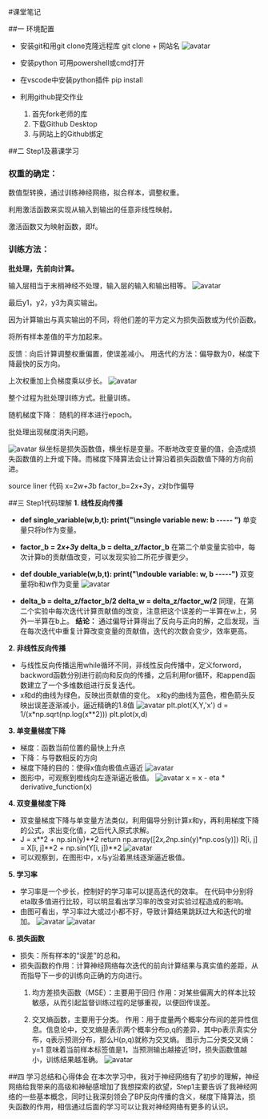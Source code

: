 #课堂笔记

##一 环境配置

* 安装git和用git clone克隆远程库
  git clone + 网站名
  ![avatar](https://note.youdao.com/yws/api/personal/file/WEB7d6e16da6cd10aff932bfd9daf5072e8?method=download&shareKey=d58b3427d05f1021f08333e2009752bb)
  
* 安装python
  可用powershell或cmd打开
* 在vscode中安装python插件
  pip install
* 利用github提交作业
  1. 首先fork老师的库
  2. 下载Github Desktop
  3. 与网站上的Github绑定

##二 Step1及慕课学习

### 权重的确定：

数值型转换，通过训练神经网络，拟合样本，调整权重。

利用激活函数来实现从输入到输出的任意非线性映射。

激活函数又为映射函数，即f。

### 训练方法：

**批处理，先前向计算。**

输入层相当于末梢神经不处理，输入层的输入和输出相等。
![avatar](https://note.youdao.com/yws/api/personal/file/WEBf088fd30894c13385c91ea7b5541876d?method=download&shareKey=91b58bae74f54e25f98edd78303edf80)

最后y1，y2，y3为真实输出。

因为计算输出与真实输出的不同，将他们差的平方定义为损失函数或为代价函数。

将所有样本差值的平方加起来。

反馈：向后计算调整权重偏置，使误差减小。 用迭代的方法：偏导数为0，梯度下降最快的反方向。


上次权重加上负梯度乘以步长。
![avatar](https://note.youdao.com/yws/api/personal/file/WEBeadb4561a1944df958971c79f0204691?method=download&shareKey=89ac151ffb82f73393b59890fbbf259b)

整个过程为批处理训练方式。批量训练。

随机梯度下降：
随机的样本进行epoch。

批处理出现梯度消失问题。

![avatar](https://note.youdao.com/yws/api/personal/file/WEBc8afcaaa88fa2bedf37fb72cea74d0c8?method=download&shareKey=2f0830d920c8091625e47482813502ce)
纵坐标是损失函数值，横坐标是变量。不断地改变变量的值，会造成损失函数值的上升或下降。而梯度下降算法会让计算沿着损失函数值下降的方向前进。


source liner 代码
x=2*w+3*b
factor_b=2*x+3*y，z对b作偏导

##三 Step1代码理解
**1. 线性反向传播**
  * **def single_variable(w,b,t):
    print("\nsingle variable new: b ----- ")**
    单变量只将b作为变量。
  * **factor_b = 2*x+3*y
    delta_b = delta_z/factor_b**
    在第二个单变量实验中，每次计算b的贡献值改变，可以发现实验二所花步骤更少。

  * **def double_variable(w,b,t):
    print("\ndouble variable: w, b -----")**
    双变量将b和w作为变量
        ![avatar](https://note.youdao.com/yws/api/personal/file/WEB6aad9090c72e0ec1a693a33c893bc8d7?method=download&shareKey=956c894033ead794807de158c17c16af)
  * **delta_b = delta_z/factor_b/2
        delta_w = delta_z/factor_w/2**
    同理，在第二个实验中每次迭代计算贡献值的改变，注意把这个误差的一半算在w上，另外一半算在b上。
**结论：** 通过偏导计算得出了反向与正向的解，之后发现，当在每次迭代中重复计算改变变量的贡献值，迭代的次数会变少，效率更高。

**2. 非线性反向传播**
  * 与线性反向传播运用while循环不同，非线性反向传播中，定义forword，backword函数分别进行前向和反向的传播，之后利用for循环，和append函数建立了一个多维数组进行反复迭代。
  * x和d的曲线为绿色，反映出贡献值的变化。
    x和y的曲线为蓝色，橙色箭头反映出误差逐渐减小，逼近精确的1.8值
    ![avatar](https://note.youdao.com/yws/api/personal/file/WEBdd82d236ef154c958321c4be198264e4?method=download&shareKey=62b6c670d6380cf9dc88e3db3adc4ce8)
    plt.plot(X,Y,'x')
    d = 1/(x*np.sqrt(np.log(x**2)))
    plt.plot(x,d)
    
**3. 单变量梯度下降**
  * 梯度：函数当前位置的最快上升点
  * 下降：与导数相反的方向
  * 梯度下降的目的：使得x值向极值点逼近
    ![avatar](https://note.youdao.com/yws/api/personal/file/WEB670ddefff705a1a3ead4d8c6ad0d55da?method=download&shareKey=b14a427b415364d88d3ad025cb0abfa0) 
  * 图形中，可观察到橙线向左逐渐逼近极值。
    ![avatar](https://note.youdao.com/yws/api/personal/file/WEB930127ecb90ac1df2b25e66340b485f6?method=download&shareKey=742929427945dbb35f3b6bbde551b61d)
    x = x - eta * derivative_function(x)

**4. 双变量梯度下降**
  * 双变量梯度下降与单变量方法类似，利用偏导分别计算x和y，再利用梯度下降的公式，求出变化值，之后代入原式求解。
  * J = x**2 + np.sin(y)**2
    return np.array([2*x,2*np.sin(y)*np.cos(y)])
    R[i, j] = X[i, j]**2 + np.sin(Y[i, j])**2
    ![avatar](https://note.youdao.com/yws/api/personal/file/WEB61c80c7a511f83af2e77695d9c83813b?method=download&shareKey=9dec894f375f10782ae32d5798931e3e)
  * 可以观察到，在图形中，x与y沿着黑线逐渐逼近极值。

**5. 学习率**
  * 学习率是一个步长，控制好的学习率可以提高迭代的效率。
    在代码中分别将eta取多值进行比较，可以明显看出学习率的改变对实验过程造成的影响。
  * 由图可看出，学习率过大或过小都不好，导致计算结果跳跃过大和迭代的增加。
    ![avatar](https://note.youdao.com/yws/api/personal/file/WEB14c977bd7c6b372f3b8d4587cf81b4f6?method=download&shareKey=305f23edf2e6c0a70e9853d880b673b0)
    ![avatar](https://note.youdao.com/yws/api/personal/file/WEBad956ee0ea3b538839ee2e9cad21b0e8?method=download&shareKey=af1df1fb75b8a6f36aa7a990dcf65b73)


**6. 损失函数**
  * 损失：所有样本的“误差”的总和。
  * 损失函数的作用：计算神经网络每次迭代的前向计算结果与真实值的差距，从而指导下一步的训练向正确的方向进行。
     1. 均方差损失函数（MSE）：主要用于回归
        作用：对某些偏离大的样本比较敏感，从而引起监督训练过程的足够重视，以便回传误差。

     2. 交叉熵函数，主要用于分类。
        作用：用于度量两个概率分布间的差异性信息。信息论中，交叉熵是表示两个概率分布p,q的差异，其中p表示真实分布，q表示预测分布，那么H(p,q)就称为交叉熵。
        图示为二分类交叉熵：y=1 意味着当前样本标签值是1，当预测输出越接近1时，损失函数值越小，训练结果越准确。
      ![avatar](https://note.youdao.com/yws/api/personal/file/WEB750c833408a3ea9272c991e40671cbcb?method=download&shareKey=e67f998bb971dcd61cc40ae1181cf65f)

##四 学习总结和心得体会
在本次学习中，我对于神经网络有了初步的理解，神经网络给我带来的高级和神秘感增加了我想探索的欲望，Step1主要告诉了我神经网络的一些基本概念，同时让我深刻领会了BP反向传播的含义，梯度下降算法，损失函数的作用，相信通过后面的学习可以让我对神经网络有更多的认识。
   

  


